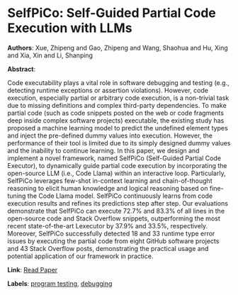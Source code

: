# SelfPiCo: Self-Guided Partial Code Execution with LLMs

**Authors**: Xue, Zhipeng and Gao, Zhipeng and Wang, Shaohua and Hu, Xing and Xia, Xin and Li, Shanping

**Abstract**:

Code executability plays a vital role in software debugging and testing (e.g., detecting runtime exceptions or assertion violations). However, code execution, especially partial or arbitrary code execution, is a non-trivial task due to missing definitions and complex third-party dependencies. To make partial code (such as code snippets posted on the web or code fragments deep inside complex software projects) executable, the existing study has proposed a machine learning model to predict the undefined element types and inject the pre-defined dummy values into execution. However, the performance of their tool is limited due to its simply designed dummy values and the inability to continue learning. In this paper, we design and implement a novel framework, named SelfPiCo (Self-Guided Partial Code Executor), to dynamically guide partial code execution by incorporating the open-source LLM (i.e., Code Llama) within an interactive loop. Particularly, SelfPiCo leverages few-shot in-context learning and chain-of-thought reasoning to elicit human knowledge and logical reasoning based on fine-tuning the Code Llama model. SelfPiCo continuously learns from code execution results and refines its predictions step after step. Our evaluations demonstrate that SelfPiCo can execute 72.7\% and 83.3\% of all lines in the open-source code and Stack Overflow snippets, outperforming the most recent state-of-the-art Lexecutor by 37.9\% and 33.5\%, respectively. Moreover, SelfPiCo successfully detected 18 and 33 runtime type error issues by executing the partial code from eight GitHub software projects and 43 Stack Overflow posts, demonstrating the practical usage and potential application of our framework in practice.

**Link**: [Read Paper](https://doi.org/10.1145/3650212.3680368)

**Labels**: [program testing](../../labels/program_testing.md), [debugging](../../labels/debugging.md)
